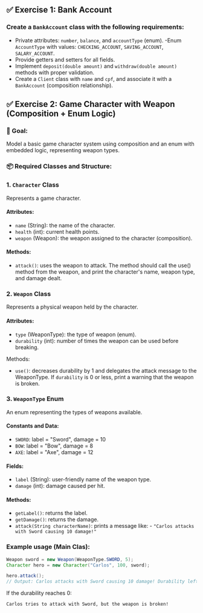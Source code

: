 ## ✅ Exercise 1: Bank Account
### Create a `BankAccount` class with the following requirements:
- Private attributes: `number`, `balance`, and `accountType` (enum).
-Enum `AccountType` with values: `CHECKING_ACCOUNT`, `SAVING_ACCOUNT`, `SALARY_ACCOUNT`.
- Provide getters and setters for all fields.
- Implement `deposit(double amount)` and `withdraw(double amount)` methods with proper validation.
- Create a `Client` class with `name` and `cpf`, and associate it with a `BankAccount` (composition relationship).


## ✅ Exercise 2: Game Character with Weapon (Composition + Enum Logic)
### 🎯 Goal:

Model a basic game character system using composition and an enum with embedded logic, representing weapon types.  

### 📦 Required Classes and Structure:

### 1. `Character` Class  
Represents a game character.  

#### Attributes:

- `name` (String): the name of the character.
- `health` (int): current health points.
- `weapon` (Weapon): the weapon assigned to the character (composition).

#### Methods:

- `attack()`: uses the weapon to attack. The method should call the use() method from the weapon, and print the character's name, weapon type, and damage dealt.

### 2. `Weapon` Class
Represents a physical weapon held by the character.

#### Attributes:

- `type` (WeaponType): the type of weapon (enum).
- `durability` (int): number of times the weapon can be used before breaking.

Methods:

- `use()`: decreases durability by 1 and delegates the attack message to the WeaponType. If `durability` is 0 or less, print a warning that the weapon is broken.

### 3. `WeaponType` Enum

An enum representing the types of weapons available.

#### Constants and Data:

- `SWORD`: label = "Sword", damage = 10
- `BOW`: label = "Bow", damage = 8
- `AXE`: label = "Axe", damage = 12

#### Fields:

- `label` (String): user-friendly name of the weapon type.
- `damage` (int): damage caused per hit.

#### Methods:

- `getLabel()`: returns the label.
- `getDamage()`: returns the damage.
- `attack(String characterName)`: prints a message like:
      - `"Carlos attacks with Sword causing 10 damage!"`

### Example usage (Main Clas):
```java
Weapon sword = new Weapon(WeaponType.SWORD, 5);
Character hero = new Character("Carlos", 100, sword);

hero.attack();
// Output: Carlos attacks with Sword causing 10 damage! Durability left: 4
```
If the durability reaches 0:
```txt
Carlos tries to attack with Sword, but the weapon is broken!
```
